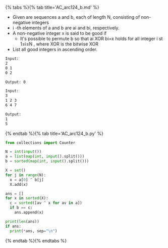 {% tabs %}{% tab title='AC_arc124_b.md' %}

* Given are sequences a and b, each of length N, consisting of non-negative integers
* i -th elements of a and b are ai and bi, respectively.
* A non-negative integer x is said to be good if
  * It's possible to permute b so that ai XOR bi=x holds for all integer i st 1≤i≤N , where XOR is the bitwise XOR
* List all good integers in ascending order.

```txt
Input:
2
0 1
0 2

Output: 0

Input:
3
1 2 3
6 4 7

Output:
1
5
```

{% endtab %}{% tab title='AC_arc124_b.py' %}

```py
from collections import Counter

N = int(input())
a = list(map(int, input().split()))
b = sorted(map(int, input().split()))

X = set()
for j in range(N):
  x = a[0] ^ b[j]
  X.add(x)

ans = []
for x in sorted(X):
  c = sorted([av ^ x for av in a])
  if b == c:
    ans.append(x)

print(len(ans))
if ans:
  print(*ans, sep="\n")
```

{% endtab %}{% endtabs %}
